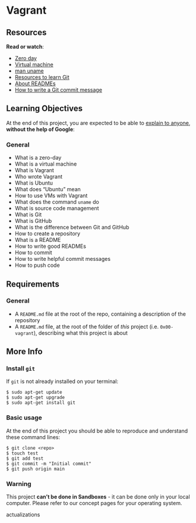 <h1 class="gap">Vagrant</h1><div class="gap" id="project-description">
<h2>Resources</h2>
<p><strong>Read or watch</strong>:</p>
<ul>
<li><a href="/rltoken/NcuS4-7zF9-edjbo157uQQ" target="_blank" title="Zero day">Zero day</a> </li>
<li><a href="/rltoken/v2RbeSrU14w3KTwbGYH3Fw" target="_blank" title="Virtual machine">Virtual machine</a> </li>
<li><a href="/rltoken/3AHxDiZwhZwPM_GiHox0gQ" target="_blank" title="man uname">man uname</a> </li>
<li><a href="/rltoken/i2cHtFepkXGgLhE16MF4Cw" target="_blank" title="Resources to learn Git">Resources to learn Git</a></li>
<li><a href="/rltoken/iK4e1eDBNnV16_VEhmcA6g" target="_blank" title="About READMEs">About READMEs</a></li>
<li><a href="/rltoken/GVFbHgJXNQ4aliCLV6Lhxw" target="_blank" title="How to write a Git commit message">How to write a Git commit message</a></li>
</ul>
<h2>Learning Objectives</h2>
<p>At the end of this project, you are expected to be able to <a href="/rltoken/TtbbUzc1-zBX01fJypvchg" target="_blank" title="explain to anyone">explain to anyone</a>, <strong>without the help of Google</strong>:</p>
<h3>General</h3>
<ul>
<li>What is a zero-day</li>
<li>What is a virtual machine</li>
<li>What is Vagrant</li>
<li>Who wrote Vagrant</li>
<li>What is Ubuntu</li>
<li>What does “Ubuntu” mean</li>
<li>How to use VMs with Vagrant</li>
<li>What does the command <code>uname</code> do</li>
<li>What is source code management</li>
<li>What is Git</li>
<li>What is GitHub</li>
<li>What is the difference between Git and GitHub</li>
<li>How to create a repository</li>
<li>What is a README</li>
<li>How to write good READMEs</li>
<li>How to commit</li>
<li>How to write helpful commit messages</li>
<li>How to push code</li>
</ul>
<h2>Requirements</h2>
<h3>General</h3>
<ul>
<li>A <code>README.md</code> file at the root of the repo, containing a description of the repository</li>
<li>A <code>README.md</code> file, at the root of the folder of <em>this</em> project (i.e. <code>0x00-vagrant</code>), describing what this project is about</li>
</ul>
<h2>More Info</h2>
<h3>Install <code>git</code></h3>
<p>If <code>git</code> is not already installed on your terminal:</p>
<pre><code>$ sudo apt-get update
$ sudo apt-get upgrade
$ sudo apt-get install git
</code></pre>
<h3>Basic usage</h3>
<p>At the end of this project you should be able to reproduce and understand these command lines:</p>
<pre><code>$ git clone &lt;repo&gt;
$ touch test
$ git add test
$ git commit -m "Initial commit"
$ git push origin main
</code></pre>
<h3>Warning</h3>
<p>This project <strong>can’t be done in Sandboxes</strong> - it can be done only in your local computer.
Please refer to our concept pages for your operating system.</p>
</div>actualizations
